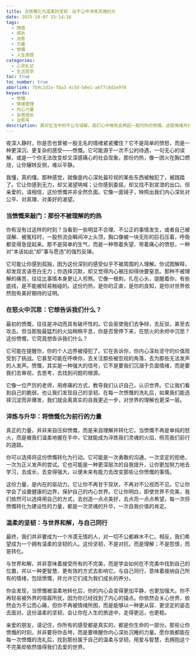 ```yaml
---
title: 当愤慨化为温柔的坚韧：在不公中淬炼灵魂的光
date: 2025-10-07 15:14:16
tags:
  - 情感
  - 成长
  - 治愈
  - 力量
  - 愤慨
  - 人生感悟
categories:
  - 心灵札记
  - 生活哲学
toc: true
toc_number: true
abbrlink: 7b9c2d1e-f8a3-4c5d-b0e1-a6f7c8d2e9f0
keywords:
  - 愤慨
  - 情绪管理
  - 内心力量
  - 自我成长
  - 治愈系
description: 面对生活中的不公与误解，我们心中难免会燃起一股灼热的愤慨。这股情绪并非全然负面，它像一面镜子，映照出我们内心深处对公平、对真理的渴望。本文将带你一同探索，如何将这份看似负面的愤慨，温柔地转化为滋养我们灵魂、推动我们前行的强大力量，最终找到内心的平静与坚韧。
---
```


夜深人静时，你是否也曾被一股无名的情绪紧紧攫住？它不是简单的愤怒，而是一种更深沉、更复杂的感受——愤慨。它可能源于一次不公的待遇，一句无心的误解，或是一个你无法改变却又深感痛心的社会现象。那份灼热，像一团火在胸口燃烧，让你辗转反侧，难以平静。

我懂，真的懂。那种感觉，就像是内心深处最珍视的某些东西被触犯了，被践踏了。它让你感到无力，却又渴望呐喊；让你感到委屈，却又找不到宣泄的出口。但亲爱的，请相信，这份愤慨并非全然负面。它像一面镜子，映照出我们内心深处对公平、对真理、对美好的渴望。

### 当愤慨来敲门：那份不被理解的灼热

你有没有过这样的时刻？当看到一些明显不合理、不公正的事情发生，或者自己被误解、被冤枉时，一股热流会瞬间冲上头顶，胸口像被一块无形的巨石压着，呼吸都变得急促起来。那不是简单的生气，而是一种带着失望、带着痛心的愤怒，一种对“本该如此”却“事与愿违”的强烈反弹。

它可能让你感到孤独，因为这份深刻的感受似乎不被周围的人理解。你试图解释，却发现言语苍白无力；你选择沉默，却又觉得内心被压抑得快要窒息。那种不被理解的痛苦，往往比事情本身更让人煎熬。它像一根刺，扎在心头，提醒着你，有些底线，是不能被轻易触碰的。这份灼热，是你的正直，是你的良知，是你对世界依然抱有美好期待的证明。

### 在怒火中沉思：它想告诉我们什么？

最初的愤慨，往往是冲动而具有破坏性的。它会驱使我们去争辩，去反驳，甚至去攻击。但当那股最猛烈的火焰稍稍平息，你是否曾停下来，在怒火的余烬中沉思？这份愤慨，它究竟想告诉我们什么？

它可能在提醒你，你的个人边界被侵犯了。它在告诉你，你内心深处坚守的价值观受到了挑战。它甚至可能在呼唤你，去关注那些被忽视的角落，去为那些无法发声的人发声。愤慨，其实是一种强大的信号，它不是要我们沉溺于负面情绪，而是要我们去审视，去思考，去找到问题的根源。

它像一位严厉的老师，用疼痛的方式，教导我们认识自己，认识世界。它让我们看到自己的脆弱，也让我们发现自己的坚韧。在每一次愤慨的洗礼后，如果我们能选择沉淀而非爆发，我们就会离真实的自我更近一步，对世界的理解也更深一层。

### 淬炼与升华：将愤慨化为前行的力量

真正的力量，并非来自压抑愤慨，而是来自理解并转化它。当愤慨不再是单纯的怒火，而是被我们温柔地握在手中，它就能成为淬炼我们灵魂的火焰，照亮我们前行的道路。

你可以选择将这份愤慨转化为行动。它可能是一次勇敢的沟通，一次坚定的拒绝，一次为正义发声的尝试。它也可能是一种更深层次的自我提升，让你更加努力地去学习，去成长，去变得强大，以便未来有能力去改变那些让你愤慨的事情。

这份力量，是内在的驱动力。它让你不再甘于现状，不再对不公视而不见。它让你学会了设置健康的边界，保护自己的内心世界。它让你明白，即使世界不完美，我们依然可以选择用自己的方式，去创造一点点美好，去点亮一点点希望。每一次将愤慨转化为建设性的力量，都是一次灵魂的升华，一次自我价值的肯定。

### 温柔的坚韧：与世界和解，与自己同行

最终，我们并非要成为一个冷漠无情的人，对一切不公都麻木不仁。相反，我们希望成为一个拥有温柔的坚韧的人。这份坚韧，不是对抗，而是理解；不是怨恨，而是转化。

与世界和解，并非意味着接受所有的不完美，而是学会如何在不完美中找到自己的位置，并以一种更智慧、更有效的方式去影响它。与自己同行，意味着接纳自己所有的情绪，包括愤慨，并允许它们成为我们成长的养分。

你会发现，当愤慨被温柔地转化后，你的内心会变得更加平静，也更加强大。你不再轻易被外界的喧嚣所扰，因为你已经找到了内心的锚点。你依然会关心世界，依然会为不公而心痛，但你不再被情绪所困，而是能够以一种更从容、更坚定的姿态去面对。这份温柔的坚韧，会让你在人生的旅途中，走得更远，也更稳。

亲爱的朋友，请记住，你所有的感受都是真实的，都是你生命的一部分。那些让你愤慨的时刻，并非要将你击垮，而是要唤醒你内心深处沉睡的力量。愿你我都能在每一次愤慨的洗礼后，找到那份属于自己的温柔与坚韧，用爱与智慧，去拥抱这个不完美却依然值得我们去爱的世界。